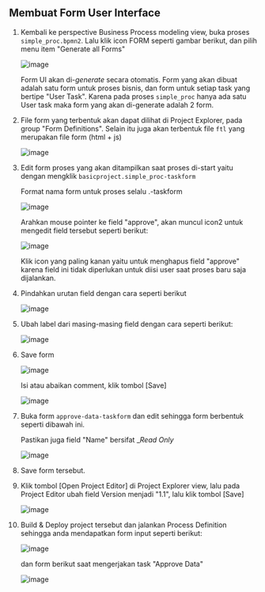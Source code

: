 ## Membuat Form User Interface 

1.  Kembali ke perspective Business Process modeling view, buka proses `simple_proc.bpmn2`.
    Lalu klik icon FORM seperti gambar berikut, dan pilih menu item "Generate all Forms"

    ![image](https://cloud.githubusercontent.com/assets/3068071/8499884/467738ea-21c1-11e5-8325-e5cd3683de9e.png)
    
    Form UI akan di-_generate_ secara otomatis. Form yang akan dibuat adalah satu form  untuk proses bisnis, dan form untuk setiap task yang bertipe "User Task". Karena pada proses `simple_proc` hanya ada satu User task maka form yang akan di-generate adalah 2 form.
    
2.  File form yang terbentuk akan dapat dilihat di Project Explorer, pada group "Form Definitions". Selain itu juga akan terbentuk file `ftl` yang merupakan file form (html + js)

    ![image](https://cloud.githubusercontent.com/assets/3068071/8498773/0c19c0b6-21b5-11e5-9d0a-5ed606f3910b.png)
    
3.  Edit form proses yang akan ditampilkan saat proses di-start yaitu dengan mengklik `basicproject.simple_proc-taskform`

    Format nama form untuk proses selalu <package>.<process name>-taskform
   
    ![image](https://cloud.githubusercontent.com/assets/3068071/8499315/da3a61e8-21bb-11e5-9bc4-8293caa73a52.png)

    Arahkan mouse pointer ke field "approve", akan muncul icon2 untuk mengedit field tersebut seperti berikut:
    
    ![image](https://cloud.githubusercontent.com/assets/3068071/8499326/f603911a-21bb-11e5-9dfb-2c146df774f6.png)
    
    Klik icon yang paling kanan yaitu untuk menghapus field "approve" karena field ini tidak diperlukan untuk diisi user saat proses baru saja dijalankan.
    
4.  Pindahkan urutan field dengan cara seperti berikut

    ![image](https://cloud.githubusercontent.com/assets/3068071/8499594/c5669e28-21be-11e5-95cc-31ae7d544192.png)
    
5.  Ubah label dari masing-masing field dengan cara seperti berikut:

    ![image](https://cloud.githubusercontent.com/assets/3068071/8499745/0c4d06c8-21c0-11e5-8ef8-48330b2acbe2.png)
    
6.  Save form 

    ![image](https://cloud.githubusercontent.com/assets/3068071/8499795/6c03aa36-21c0-11e5-96b2-b9689fb2cfa7.png)
    
    Isi atau abaikan comment, klik tombol [Save]
    
    ![image](https://cloud.githubusercontent.com/assets/3068071/8499959/0d1d08e4-21c2-11e5-9e9d-0494ceaa7638.png)
    
    
7.  Buka form `approve-data-taskform` dan edit sehingga form berbentuk seperti dibawah ini.

    Pastikan juga field "Name" bersifat __Read Only_
    
    ![image](https://cloud.githubusercontent.com/assets/3068071/8499946/ec0dc148-21c1-11e5-8c56-6d709967efd2.png)
    
8.  Save form tersebut.

9.  Klik tombol [Open Project Editor] di Project Explorer view, lalu pada Project Editor ubah field Version menjadi "1.1", lalu klik tombol [Save]

    ![image](https://cloud.githubusercontent.com/assets/3068071/8500103/48dc1752-21c3-11e5-87c7-3fb6be717d8b.png)

10. Build & Deploy project tersebut dan jalankan Process Definition sehingga anda mendapatkan form input seperti berikut:

    ![image](https://cloud.githubusercontent.com/assets/3068071/8500207/13b9cb36-21c4-11e5-8abe-e473cffd93ee.png)
    
    dan form berikut saat mengerjakan task "Approve Data"
    
    ![image](https://cloud.githubusercontent.com/assets/3068071/8500225/4b479e8e-21c4-11e5-9c00-676807880a36.png)



   
    
    
